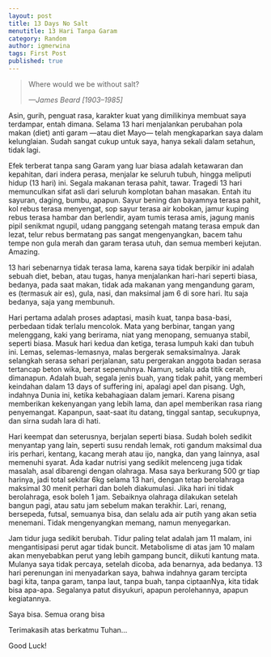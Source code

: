 ```yaml
---
layout: post
title: 13 Days No Salt
menutitle: 13 Hari Tanpa Garam
category: Random
author: igmerwina
tags: First Post
published: true
---
```

>Where would we be without salt?
>
><cite>—James Beard [1903–1985]</cite>

<div class="bg-scroll" style="background-image: url('{{ "/media/img/2014-10-26-13-Days-No-Salt_1.jpeg" | absolute_url }}')"></div>

Asin, gurih, penguat rasa, karakter kuat yang dimilikinya membuat saya terdampar, entah dimana. Selama 13 hari menjalankan perubahan pola makan (diet) anti garam —atau diet Mayo— telah mengkaparkan saya dalam kelunglaian. Sudah sangat cukup untuk saya, hanya sekali dalam setahun, tidak lagi.

Efek terberat tanpa sang Garam yang luar biasa adalah ketawaran dan kepahitan, dari indera perasa, menjalar ke seluruh tubuh, hingga meliputi hidup (13 hari) ini. Segala makanan terasa pahit, tawar. Tragedi 13 hari memunculkan sifat asli dari seluruh komplotan bahan masakan. Entah itu sayuran, daging, bumbu, apapun. Sayur bening dan bayamnya terasa pahit, kol rebus terasa menyengat, sop sayur terasa air kobokan, jamur kuping rebus terasa hambar dan berlendir, ayam tumis terasa amis, jagung manis pipil senikmat ngupil, udang panggang setengah matang terasa empuk dan lezat, telur rebus bermatang pas sangat mengenyangkan, bacem tahu tempe non gula merah dan garam terasa utuh, dan semua memberi kejutan. Amazing.

13 hari sebenarnya tidak terasa lama, karena saya tidak berpikir ini adalah sebuah diet, beban, atau tugas, hanya menjalankan hari-hari seperti biasa, bedanya, pada saat makan, tidak ada makanan yang mengandung garam, es (termasuk air es), gula, nasi, dan maksimal jam 6 di sore hari. Itu saja bedanya, saja yang membunuh.

Hari pertama adalah proses adaptasi, masih kuat, tanpa basa-basi, perbedaan tidak terlalu mencolok. Mata yang berbinar, tangan yang melenggang, kaki yang berirama, niat yang menopang, semuanya stabil, seperti biasa. Masuk hari kedua dan ketiga, terasa lumpuh kaki dan tubuh ini. Lemas, selemas-lemasnya, malas bergerak semaksimalnya. Jarak selangkah serasa sehari perjalanan, satu pergerakan anggota badan serasa tertancap beton wika, berat sepenuhnya. Namun, selalu ada titik cerah, dimanapun. Adalah buah, segala jenis buah, yang tidak pahit, yang memberi keindahan dalam 13 days of suffering ini, apalagi apel dan pisang. Ugh, indahnya Dunia ini, ketika kebahagiaan dalam jemari. Karena pisang memberikan kekenyangan yang lebih lama, dan apel memberikan rasa riang penyemangat. Kapanpun, saat-saat itu datang, tinggal santap, secukupnya, dan sirna sudah lara di hati.

Hari keempat dan seterusnya, berjalan seperti biasa. Sudah boleh sedikit menyantap yang lain, seperti susu rendah lemak, roti gandum maksimal dua iris perhari, kentang, kacang merah atau ijo, nangka, dan yang lainnya, asal memenuhi syarat. Ada kadar nutrisi yang sedikit melenceng juga tidak masalah, asal dibarengi dengan olahraga. Masa saya berkurang 500 gr tiap harinya, jadi total sekitar 6kg selama 13 hari, dengan tetap berolahraga maksimal 30 menit perhari dan boleh diakumulasi. Jika hari ini tidak berolahraga, esok boleh 1 jam. Sebaiknya olahraga dilakukan setelah bangun pagi, atau satu jam sebelum makan terakhir. Lari, renang, bersepeda, futsal, semuanya bisa, dan selalu ada air putih yang akan setia menemani. Tidak mengenyangkan memang, namun menyegarkan.

Jam tidur juga sedikit berubah. Tidur paling telat adalah jam 11 malam, ini mengantisipasi perut agar tidak buncit. Metabolisme di atas jam 10 malam akan menyebabkan perut yang lebih gampang buncit, diikuti kantung mata. Mulanya saya tidak percaya, setelah dicoba, ada benarnya, ada bedanya.
13 hari perenungan ini menyadarkan saya, bahwa indahnya garam tercipta bagi kita, tanpa garam, tanpa laut, tanpa buah, tanpa ciptaanNya, kita tidak bisa apa-apa. Segalanya patut disyukuri, apapun perolehannya, apapun kegiatannya.

Saya bisa. Semua orang bisa

Terimakasih atas berkatmu Tuhan...

Good Luck!
